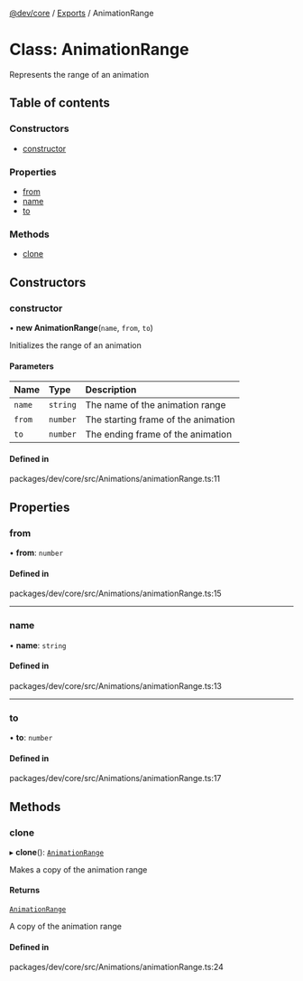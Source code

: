 [@dev/core](../README.md) / [Exports](../modules.md) / AnimationRange

# Class: AnimationRange

Represents the range of an animation

## Table of contents

### Constructors

- [constructor](AnimationRange.md#constructor)

### Properties

- [from](AnimationRange.md#from)
- [name](AnimationRange.md#name)
- [to](AnimationRange.md#to)

### Methods

- [clone](AnimationRange.md#clone)

## Constructors

### constructor

• **new AnimationRange**(`name`, `from`, `to`)

Initializes the range of an animation

#### Parameters

| Name | Type | Description |
| :------ | :------ | :------ |
| `name` | `string` | The name of the animation range |
| `from` | `number` | The starting frame of the animation |
| `to` | `number` | The ending frame of the animation |

#### Defined in

packages/dev/core/src/Animations/animationRange.ts:11

## Properties

### from

• **from**: `number`

#### Defined in

packages/dev/core/src/Animations/animationRange.ts:15

___

### name

• **name**: `string`

#### Defined in

packages/dev/core/src/Animations/animationRange.ts:13

___

### to

• **to**: `number`

#### Defined in

packages/dev/core/src/Animations/animationRange.ts:17

## Methods

### clone

▸ **clone**(): [`AnimationRange`](AnimationRange.md)

Makes a copy of the animation range

#### Returns

[`AnimationRange`](AnimationRange.md)

A copy of the animation range

#### Defined in

packages/dev/core/src/Animations/animationRange.ts:24

